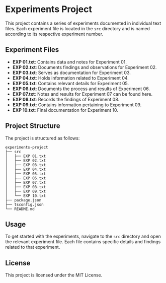 # Experiments Project

This project contains a series of experiments documented in individual text files. Each experiment file is located in the `src` directory and is named according to its respective experiment number.

## Experiment Files

- **EXP 01.txt**: Contains data and notes for Experiment 01.
- **EXP 02.txt**: Documents findings and observations for Experiment 02.
- **EXP 03.txt**: Serves as documentation for Experiment 03.
- **EXP 04.txt**: Holds information related to Experiment 04.
- **EXP 05.txt**: Contains relevant details for Experiment 05.
- **EXP 06.txt**: Documents the process and results of Experiment 06.
- **EXP 07.txt**: Notes and results for Experiment 07 can be found here.
- **EXP 08.txt**: Records the findings of Experiment 08.
- **EXP 09.txt**: Contains information pertaining to Experiment 09.
- **EXP 10.txt**: Final documentation for Experiment 10.

## Project Structure

The project is structured as follows:

```
experiments-project
├── src
│   ├── EXP 01.txt
│   ├── EXP 02.txt
│   ├── EXP 03.txt
│   ├── EXP 04.txt
│   ├── EXP 05.txt
│   ├── EXP 06.txt
│   ├── EXP 07.txt
│   ├── EXP 08.txt
│   ├── EXP 09.txt
│   └── EXP 10.txt
├── package.json
├── tsconfig.json
└── README.md
```

## Usage

To get started with the experiments, navigate to the `src` directory and open the relevant experiment file. Each file contains specific details and findings related to that experiment.

## License

This project is licensed under the MIT License.
